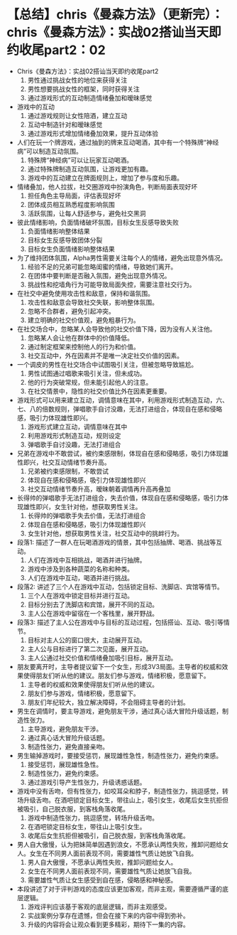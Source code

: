 # 【总结】chris《曼森方法》（更新完）：chris《曼森方法》：实战02搭讪当天即约收尾part2：02

-   Chris《曼森方法》：实战02搭讪当天即约收尾part2
    1.  男性通过挑战女性的地位来获得关注
    2.  男性想要挑战女性的框架，同时获得关注
    3.  通过游戏形式的互动制造情绪叠加和暧昧感觉
-   游戏中的互动
    1.  通过游戏规则让女性陪酒，建立互动
    2.  互动中制造针对和暧昧感觉
    3.  通过游戏形式增加情绪叠加效果，提升互动体验
-   人们在玩一个牌游戏，通过抽到的牌来互动喝酒，其中有一个特殊牌“神经病”可以制造互动氛围。
    1.  特殊牌“神经病”可以让玩家互动喝酒。
    2.  通过特殊牌制造互动氛围，让游戏更加有趣。
    3.  游戏中的互动建立在牌面规则上，增加了参与度和乐趣。
-   情绪叠加，他人拉拔，社交圈游戏中扮演角色，判断局面表现好坏
    1.  担任角色主导局面，评估表现好坏
    2.  团体成员相互熟悉程度影响氛围
    3.  活跃氛围，让每人舒适参与，避免社交黑洞
-   彼此情绪影响，负面情绪破坏氛围，目标女生反感导致失败
    1.  负面情绪影响整体结果
    2.  目标女生反感导致团体分裂
    3.  目标女生负面情绪影响整体结果
-   为了维持团体氛围，Alpha男性需要关注每个人的情绪，避免出现意外情况。
    1.  经验不足的兄弟可能忽略闺蜜的情绪，导致她们离开。
    2.  在团体中要判断是否融入氛围，避免出现意外情况。
    3.  挑战性和挖墙角行为可能导致局面失控，需要注意社交行为。
-   在社交中避免使用攻击性和敌意，保持和谐氛围。
    1.  攻击性和敌意会导致社交失联，影响整体氛围。
    2.  忽略不合群者，避免引起冲突。
    3.  建立明确的社交价值观，避免粗暴行为。
-   在社交场合中，忽略某人会导致他的社交价值下降，因为没有人关注他。
    1.  忽略某人会让他在群体中的价值降低。
    2.  通过制定框架来控制他人的行为和价值。
    3.  社交互动中，外在因素并不是唯一决定社交价值的因素。
-   一个调皮的男性在社交场合中试图吸引关注，但被忽略导致尴尬。
    1.  男性试图通过唱歌来吸引关注，但未成功。
    2.  他的行为突破常规，但未能引起他人的注意。
    3.  在社交情景中，隐性的社交价值比外在因素更重要。
-   游戏形式可以用来建立互动，调情意味在其中，利用游戏形式制造互动，六、七、八的倍数规则，弹唱歌手自讨没趣，无法打进组合，体现自在感和侵略感，吸引力体现雄性即兴。
    1.  游戏形式建立互动，调情意味在其中
    2.  利用游戏形式制造互动，规则设定
    3.  弹唱歌手自讨没趣，无法打进组合
-   兄弟在游戏中不敢尝试，被约束感限制，体现自在感和侵略感，吸引力体现雄性即兴，社交互动情绪节奏升高。
    1.  兄弟被约束感限制，不敢尝试
    2.  体现自在感和侵略感，吸引力体现雄性即兴
    3.  社交互动情绪节奏升高，暧昧朝着调情再升高再叠加
-   长得帅的弹唱歌手无法打进组合，失去价值，体现自在感和侵略感，吸引力体现雄性即兴，女生针对他，想获取男性关注。
    1.  长得帅的弹唱歌手失去价值，无法打进组合
    2.  体现自在感和侵略感，吸引力体现雄性即兴
    3.  女生针对他，想获取男性关注，社交互动中的挑衅行为。
-   段落1: 描述了一群人在玩喝酒游戏的情景，其中包括抽牌、喝酒、挑战等互动。
    1.  人们在游戏中互相挑战，喝酒并进行抽牌。
    2.  游戏中涉及到各种蔬菜的名称和种类。
    3.  人们在游戏中互动，喝酒并进行挑战。
-   段落2: 讲述了三个人在游戏中互动，包括锁定目标、洗脚店、宾馆等情节。
    1.  三个人在游戏中锁定目标并进行互动。
    2.  目标分别去了洗脚店和宾馆，展开不同的互动。
    3.  主人公在游戏中留宿在一个客栈里，展开野战。
-   段落3: 描述了主人公在游戏中与目标的互动过程，包括搭讪、互动、吸引等情节。
    1.  目标对主人公的窗口很大，主动展开互动。
    2.  主人公与目标进行了第二次见面，展开互动。
    3.  主人公通过社交价值和情绪叠加吸引目标，展开互动。
-   朋友要离开时，主导者提议留下一个女生，形成3V3局面。主导者的权威和效果使得朋友们听从他的建议。朋友们参与游戏，情绪积极，愿意留下。
    1.  主导者的权威和效果使得朋友们听从他的建议。
    2.  朋友们参与游戏，情绪积极，愿意留下。
    3.  朋友们年纪较大，独立解决障碍，不会阻碍主导者的计划。
-   男生在调情时，要主导游戏，避免朋友干涉，通过真心话大冒险升级话题，制造性张力。
    1.  主导游戏，避免朋友干涉。
    2.  通过真心话大冒险升级话题。
    3.  制造性张力，避免直接亲吻。
-   男生输掉游戏时，要接受惩罚，展现雄性急性，制造性张力，避免约束感。
    1.  接受惩罚，展现雄性急性。
    2.  制造性张力，避免约束感。
    3.  通过游戏引导产生性张力，升级诱惑话题。
-   游戏中没有舌吻，但有性张力，如咬耳朵和脖子，制造性张力，挑逗感觉，转场升级舌吻。在酒吧锁定目标女生，带往山上，吸引女生，收尾后女生抗拒但被吸引，自己脱衣服，到客栈角落收尾。
    1.  游戏中制造性张力，挑逗感觉，转场升级舌吻。
    2.  在酒吧锁定目标女生，带往山上吸引女生。
    3.  收尾后女生抗拒但被吸引，自己脱衣服，到客栈角落收尾。
-   男人自大傲慢，认为把妹简单因遇到浪女，不愿承认两性失败，推卸问题给女人。女生在不同男人面前表现不同，需要雄性气质让她放飞自我。
    1.  男人自大傲慢，不愿承认两性失败，推卸问题给女人。
    2.  女生在不同男人面前表现不同，需要雄性气质让她放飞自我。
    3.  需要雄性气质让女生感受到自在感，侵略感和神秘感。
-   本段讲述了对于评判游戏的态度应该更加客观，而非主观，需要遵循严谨的底层逻辑。
    1.  游戏评判应该基于客观的底层逻辑，而非主观感受。
    2.  实战案例分享存在遗憾，但会在接下来的内容中得到弥补。
    3.  升级的内容将会让观众看到更多精彩，期待下一集的内容。